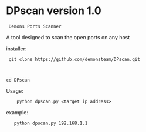 # DPscan version 1.0
     Demons Ports Scanner
A tool designed to scan the open ports on any host


installer:
  

     git clone https://github.com/demonsteam/DPscan.git



    cd DPscan





   Usage:


        python dpscan.py <target ip address>







example:



       python dpscan.py 192.168.1.1

